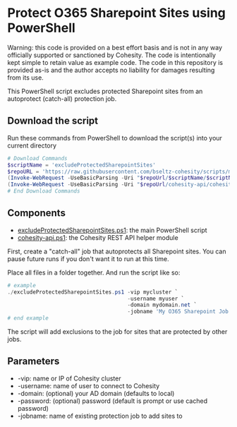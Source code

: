# Protect O365 Sharepoint Sites using PowerShell

Warning: this code is provided on a best effort basis and is not in any way officially supported or sanctioned by Cohesity. The code is intentionally kept simple to retain value as example code. The code in this repository is provided as-is and the author accepts no liability for damages resulting from its use.

This PowerShell script excludes protected Sharepoint sites from an autoprotect (catch-all) protection job.

## Download the script

Run these commands from PowerShell to download the script(s) into your current directory

```powershell
# Download Commands
$scriptName = 'excludeProtectedSharepointSites'
$repoURL = 'https://raw.githubusercontent.com/bseltz-cohesity/scripts/master/powershell'
(Invoke-WebRequest -UseBasicParsing -Uri "$repoUrl/$scriptName/$scriptName.ps1").content | Out-File "$scriptName.ps1"; (Get-Content "$scriptName.ps1") | Set-Content "$scriptName.ps1"
(Invoke-WebRequest -UseBasicParsing -Uri "$repoUrl/cohesity-api/cohesity-api.ps1").content | Out-File cohesity-api.ps1; (Get-Content cohesity-api.ps1) | Set-Content cohesity-api.ps1
# End Download Commands
```

## Components

* [excludeProtectedSharepointSites.ps1](https://raw.githubusercontent.com/bseltz-cohesity/scripts/master/powershell/excludeProtectedSharepointSites/excludeProtectedSharepointSites.ps1): the main PowerShell script
* [cohesity-api.ps1](https://raw.githubusercontent.com/bseltz-cohesity/scripts/master/powershell/cohesity-api/cohesity-api.ps1): the Cohesity REST API helper module

First, create a "catch-all" job that autoprotects all Sharepoint sites. You can pause future runs if you don't want it to run at this time.

Place all files in a folder together. And run the script like so:

```powershell
# example
./excludeProtectedSharepointSites.ps1 -vip mycluster `
                                      -username myuser `
                                      -domain mydomain.net `
                                      -jobname 'My O365 Sharepoint Job'
# end example
```

The script will add exclusions to the job for sites that are protected by other jobs.

## Parameters

* -vip: name or IP of Cohesity cluster
* -username: name of user to connect to Cohesity
* -domain: (optional) your AD domain (defaults to local)
* -password: (optional) password (default is prompt or use cached password)
* -jobname: name of existing protection job to add sites to
